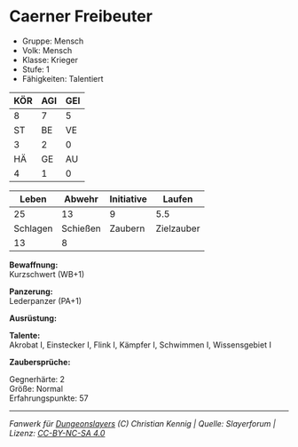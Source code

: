 # Caerner Freibeuter  
- Gruppe: Mensch  
- Volk: Mensch  
- Klasse: Krieger  
- Stufe: 1  
- Fähigkeiten: Talentiert  


| KÖR | AGI | GEI |  
| --- | --- | --- |  
| 8   | 7   | 5   |
| ST  | BE  | VE  |  
| 3   | 2   | 0   |
| HÄ  | GE  | AU  |  
| 4   | 1   | 0   |


| Leben    | Abwehr   | Initiative | Laufen     |
| -------- | -------- | ---------- | ---------- |
| 25       | 13       | 9          | 5.5        |
| Schlagen | Schießen | Zaubern    | Zielzauber |
| 13       | 8        |            |            |

**Bewaffnung:**  
Kurzschwert (WB+1)

**Panzerung:**  
Lederpanzer (PA+1)

**Ausrüstung:**  


**Talente:**  
Akrobat I, Einstecker I, Flink I, Kämpfer I, Schwimmen I, Wissensgebiet I

**Zaubersprüche:**  


Gegnerhärte: 2  
Größe: Normal  
Erfahrungspunkte: 57  



___
*Fanwerk für [Dungeonslayers](https://www.dungeonslayers.net/) (C) Christian Kennig | Quelle: Slayerforum | Lizenz: [CC-BY-NC-SA 4.0](https://creativecommons.org/licenses/by-nc-sa/4.0/deed.de)*